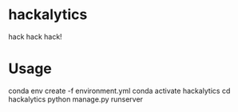 # hackalytics
hack hack hack!

# Usage
conda env create -f environment.yml
conda activate hackalytics
cd hackalytics
python manage.py runserver
